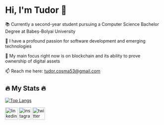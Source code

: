 # Hi, I'm Tudor 👋

📚 Currently a second-year student pursuing a Computer Science Bachelor Degree at Babeș-Bolyai University

🌱 I have a profound passion for software development and emerging technologies

👀 My main focus right now is on blockchain and its ability to prove ownership of digital assets

📫 Reach me here: tudor.cosma53@gmail.com


## 🔥 My Stats 🔥

[![Top Langs](https://github-readme-stats.vercel.app/api/top-langs/?username=anuraghazra&layout=donut&theme=tokyonight)](https://github.com/anuraghazra/github-readme-stats)

[<img src='https://cdn.jsdelivr.net/npm/simple-icons@3.0.1/icons/linkedin.svg' alt='linkedin' height='40'>](https://www.linkedin.com/in/https://www.linkedin.com/in/tudor-cosma-888185298//)  [<img src='https://cdn.jsdelivr.net/npm/simple-icons@3.0.1/icons/instagram.svg' alt='instagram' height='40'>](https://www.instagram.com/https://www.instagram.com/tudorc5//)  [<img src='https://cdn.jsdelivr.net/npm/simple-icons@3.0.1/icons/twitter.svg' alt='twitter' height='40'>](https://twitter.com/https://twitter.com/TudorCosma)  


